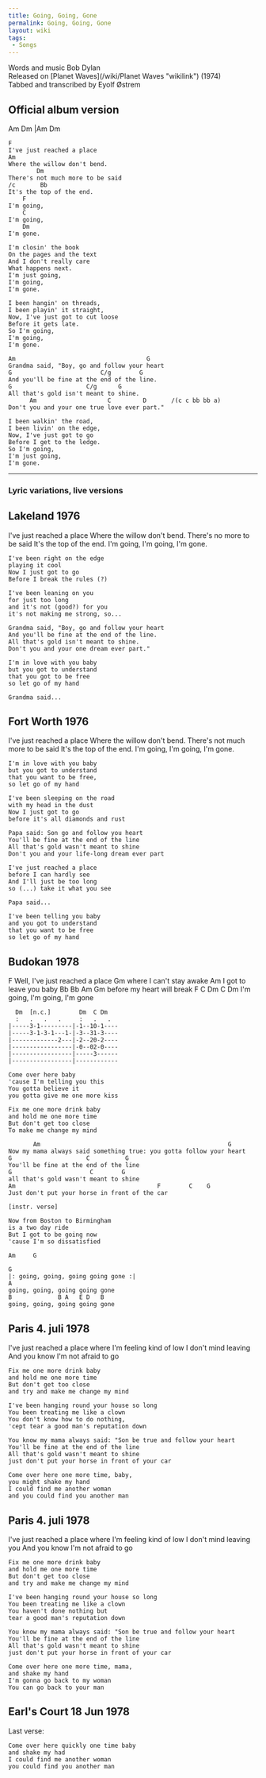 ```yaml
---
title: Going, Going, Gone
permalink: Going, Going, Gone
layout: wiki
tags:
 - Songs
---
```


Words and music Bob Dylan  
Released on [Planet Waves](/wiki/Planet Waves "wikilink") (1974)  
Tabbed and transcribed by Eyolf Østrem

<h2 class="songversion">
Official album version

</h2>
    Am   Dm   |Am   Dm

    F
    I've just reached a place
    Am
    Where the willow don't bend.
            Dm
    There's not much more to be said
    /c       Bb
    It's the top of the end.
        F
    I'm going,
        C
    I'm going,
        Dm
    I'm gone.

    I'm closin' the book
    On the pages and the text
    And I don't really care
    What happens next.
    I'm just going,
    I'm going,
    I'm gone.

    I been hangin' on threads,
    I been playin' it straight,
    Now, I've just got to cut loose
    Before it gets late.
    So I'm going,
    I'm going,
    I'm gone.

    Am                                     G
    Grandma said, "Boy, go and follow your heart
    G                         C/g        G
    And you'll be fine at the end of the line.
    G                     C/g      G
    All that's gold isn't meant to shine.
          Am                    C         D       /(c c bb bb a)
    Don't you and your one true love ever part."

    I been walkin' the road,
    I been livin' on the edge,
    Now, I've just got to go
    Before I get to the ledge.
    So I'm going,
    I'm just going,
    I'm gone.

* * * * *

<h3>
Lyric variations, live versions

</h3>
<h2 class="songversion">
Lakeland 1976

</h2>
    I've just reached a place
    Where the willow don't bend.
    There's no more to be said
    It's the top of the end.
    I'm going,
    I'm going,
    I'm gone.

    I've been right on the edge
    playing it cool
    Now I just got to go
    Before I break the rules (?)

    I've been leaning on you
    for just too long
    and it's not (good?) for you
    it's not making me strong, so...

    Grandma said, "Boy, go and follow your heart
    And you'll be fine at the end of the line.
    All that's gold isn't meant to shine.
    Don't you and your one dream ever part."

    I'm in love with you baby
    but you got to understand
    that you got to be free
    so let go of my hand

    Grandma said...

<h2 class="songversion">
Fort Worth 1976

</h2>
    I've just reached a place
    Where the willow don't bend.
    There's not much more to be said
    It's the top of the end.
    I'm going,
    I'm going,
    I'm gone.

    I'm in love with you baby
    but you got to understand
    that you want to be free,
    so let go of my hand

    I've been sleeping on the road
    with my head in the dust
    Now I just got to go
    before it's all diamonds and rust

    Papa said: Son go and follow you heart
    You'll be fine at the end of the line
    All that's gold wasn't meant to shine
    Don't you and your life-long dream ever part

    I've just reached a place
    before I can hardly see
    And I'll just be too long
    so (...) take it what you see

    Papa said...

    I've been telling you baby
    and you got to understand
    that you want to be free
    so let go of my hand

<h2 class="songversion">
Budokan 1978

</h2>
               F
    Well, I've just reached a place
    Gm
    where I can't stay awake
    Am
    I got to leave you baby
              Bb Bb Am   Gm
    before my heart will break
        F          C          Dm   C  Dm
    I'm going, I'm going, I'm gone

      Dm  [n.c.]        Dm  C Dm
      :   .   .   .     :   .   .
    |-----3-1---------|-1--10-1----
    |-----3-1-3-1---1-|-3--31-3----
    |-------------2---|-2--20-2----
    |-----------------|-0--02-0----
    |-----------------|-----3------
    |-----------------|------------

    Come over here baby
    'cause I'm telling you this
    You gotta believe it
    you gotta give me one more kiss

    Fix me one more drink baby
    and hold me one more time
    But don't get too close
    To make me change my mind

           Am                                                     G
    Now my mama always said something true: you gotta follow your heart
    G                     C          G
    You'll be fine at the end of the line
    G                      C        G
    all that's gold wasn't meant to shine
    Am                                        F        C    G
    Just don't put your horse in front of the car

    [instr. verse]

    Now from Boston to Birmingham
    is a two day ride
    But I got to be going now
    'cause I'm so dissatisfied

    Am     G

    G
    |: going, going, going going gone :|
    A
    going, going, going going gone
    B             B A   E D   B
    going, going, going going gone

<h2 class="songversion">
Paris 4. juli 1978

</h2>
    I've just reached a place
    where I'm feeling kind of low
    I don't mind leaving
    And you know I'm not afraid to go

    Fix me one more drink baby
    and hold me one more time
    But don't get too close
    and try and make me change my mind

    I've been hanging round your house so long
    You been treating me like a clown
    You don't know how to do nothing,
    'cept tear a good man's reputation down

    You know my mama always said: "Son be true and follow your heart
    You'll be fine at the end of the line
    All that's gold wasn't meant to shine
    just don't put your horse in front of your car

    Come over here one more time, baby,
    you might shake my hand
    I could find me another woman
    and you could find you another man

<h2 class="songversion">
Paris 4. juli 1978

</h2>
    I've just reached a place
    where I'm feeling kind of low
    I don't mind leaving you
    And you know I'm not afraid to go

    Fix me one more drink baby
    and hold me one more time
    But don't get too close
    and try and make me change my mind

    I've been hanging round your house so long
    You been treating me like a clown
    You haven't done nothing but
    tear a good man's reputation down

    You know my mama always said: "Son be true and follow your heart
    You'll be fine at the end of the line
    All that's gold wasn't meant to shine
    just don't put your horse in front of your car

    Come over here one more time, mama,
    and shake my hand
    I'm gonna go back to my woman
    You can go back to your man

<h2 class="songversion">
Earl's Court 18 Jun 1978

</h2>
Last verse:

    Come over here quickly one time baby
    and shake my had
    I could find me another woman
    you could find you another man
